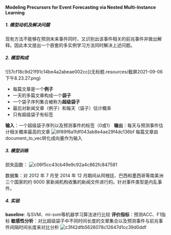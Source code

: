 #### Modeling Precursors for Event Forecasting via Nested Multi-Instance Learning
##### 1. 模型动机及解决问题
现有方法不能够在预测未来事件同时，又识别出该事件相关的前兆事件并做出解释。因此本文提出一个嵌套的多实例学习方法同时解决上述问题。
##### 2. 模型构成

![57cf18c9d21f91c14be4a2abeae002cc](无标题.resources/截屏2021-09-06 下午8.23.27.png)

* 每篇文章是一个**例子**
* 一天的多篇文章构成一个**袋子**
* 一个袋子序列集合被称为**超级袋子**
* 最后对新闻文章（例子）和每天（袋子）估计概率
* 只有超级袋子有标签

**输入**：一个超级袋子序列以及预测事件的标签（0或1）
**输出**：每天与预测事件估计相关概率最高的文章
![6f89f8a1fdf043ab8e4ae29f4dc136bf](无标题.resources/0F8D8417-B21F-486A-8626-552190A5362F.png)
每篇文章由document_to_vec转化成向量作为输入

##### 3. 模型训练
损失函数：
![c06f5cc43cb49e9c92a4c862fc847581](无标题.resources/80816D8B-6101-4EAA-AB69-291FD7575B71.png)

数据集：对 2012 年 7 月至 2014 年 12 月期间从阿根廷、巴西和墨西哥等南美洲三个国家的约 6000 家新闻机构收集的新闻文件进行的。针对事件类型是内乱事件。

##### 4. 实验
**baseline**: 与SVM、mi-svm等机器学习算法进行比较
**评价指标**：预测ACC、F1指标
**敏感性分析**：对比超级袋子中不同时间长度的文章集合以及预测事件与前兆事件间隔时间长度来对比分析
![c3f42dfb5626078c12647d1cc39d0ddf](无标题.resources/346BE9F0-6FC5-44F7-AC5A-83A2BDF267DF.png)

